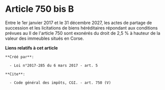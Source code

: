 # Article 750 bis B

Entre le 1er janvier 2017 et le 31 décembre 2027, les actes de partage de succession et les licitations de biens héréditaires
répondant aux conditions prévues au II de l'article 750 sont exonérés du droit de 2,5 % à hauteur de la valeur des immeubles
situés en Corse.

**Liens relatifs à cet article**

	**Créé par**:

	  - Loi n°2017-285 du 6 mars 2017 - art. 5

	**Cite**:

	  - Code général des impôts, CGI. - art. 750 (V)
